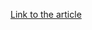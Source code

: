 [Link to the article](https://thehackernews.com/2025/03/ai-powered-saas-security-keeping-pace.html)
